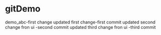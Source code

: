 # gitDemo
demo_abc-first change
updated first change-first commit
updated second change fron ui -second commit
updated third  change fron ui -third commit
